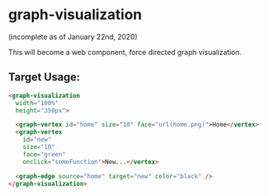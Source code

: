 # graph-visualization
(incomplete as of January 22nd, 2020)

This will become a web component, force directed graph visualization. 

## Target Usage: 
```html
<graph-visualization
  width="100%"
  height="350px">

  <graph-vertex id="home" size="10" face="url(home.png)">Home</vertex>
  <graph-vertex 
    id="new" 
    size="10" 
    face="green" 
    onclick="someFunction">New...</vertex>

  <graph-edge source="home" target="new" color="black" />
</graph-visualization>
```

